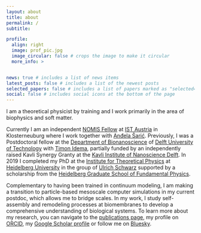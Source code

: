 ```yaml
---
layout: about
title: about
permalink: /
subtitle: 

profile:
  align: right
  image: prof_pic.jpg
  image_circular: false # crops the image to make it circular
  more_info: >


news: true # includes a list of news items
latest_posts: false # includes a list of the newest posts
selected_papers: false # includes a list of papers marked as "selected={true}"
social: false # includes social icons at the bottom of the page
---
```


I am a theoretical physicist by training and I work primarily in the area of biophysics and soft matter. 

Currently I am an independent <a href="https://nomisfoundation.ch/people/felix-frey/">NOMIS Fellow</a> at <a href="https://ist.ac.at/home">IST Austria</a> in Klosterneuburg where I work together with <a href="https://andelasaric.com">Anđela Šarić</a>. Previously, I was a Postdoctoral fellow at the <a href="https://www.tudelft.nl/en/faculty-of-applied-sciences/about-faculty/departments/bionanoscience/">Department of Bionanoscience</a> of <a href="https://www.tudelft.nl/en/">Delft University of Technology</a> with <a href="https://idemalab.tudelft.nl">Timon Idema</a>,  partially funded by an independently raised Kavli Synergy Granty at the <a href="https://www.kavlifoundation.org/institutes/kavli-institute-of-nanoscience-delft/">Kavli Institute of Nanoscience Delft</a>. In 2019 I completed my PhD at the <a href="https://www.thphys.uni-heidelberg.de/index.php?lang=e">Institute for Theoretical Physics</a> at <a href="https://www.uni-heidelberg.de/en">Heidelberg University</a>  in the group of <a href="https://www.thphys.uni-heidelberg.de/~biophys/">Ulrich Schwarz</a> supported by a scholarship from the <a href="https://hgsfp.physi.uni-heidelberg.de">Heidelberg Graduate School of Fundamental Physics</a>.

Complementary to having been trained in continuum modeling, I am making a transition to particle-based mesoscale computer simulations in my current postdoc, which allows me to bridge scales. In my work, I study self-assembly and remodeling processes at biomembranes to develop a comprehensive understanding of biological systems. 
To learn more about my research, you can navigate to the <a href="https://ffffrey.github.io/publications/"> publications page</a>, my profile on <a href="https://orcid.org/0000-0001-8501-6017">ORCID</a>, my <a href="https://scholar.google.com/citations?hl=en&user=9FjanV0AAAAJ">Google Scholar profile</a> or follow me on <a href="https://bsky.app/profile/felix-frey.bsky.social">Bluesky</a>.